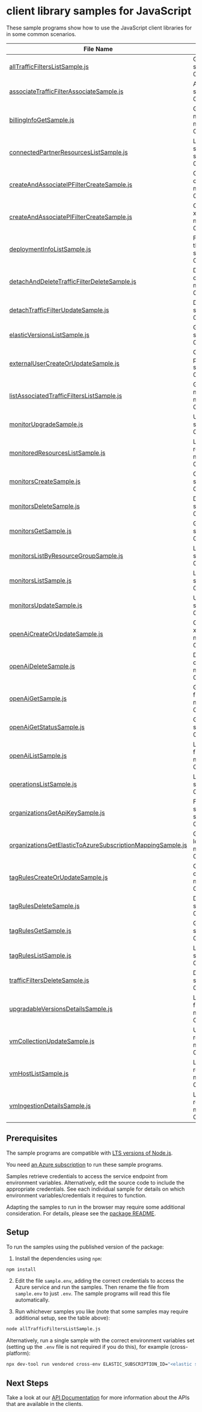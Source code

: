 # client library samples for JavaScript

These sample programs show how to use the JavaScript client libraries for in some common scenarios.

| **File Name**                                                                                                         | **Description**                                                                                                                                                                                                                                               |
| --------------------------------------------------------------------------------------------------------------------- | ------------------------------------------------------------------------------------------------------------------------------------------------------------------------------------------------------------------------------------------------------------- |
| [allTrafficFiltersListSample.js][alltrafficfilterslistsample]                                                         | Get the list of all traffic filters for the account. x-ms-original-file: specification/elastic/resource-manager/Microsoft.Elastic/stable/2024-03-01/examples/AllTrafficFilters_list.json                                                                      |
| [associateTrafficFilterAssociateSample.js][associatetrafficfilterassociatesample]                                     | Associate traffic filter for the given deployment. x-ms-original-file: specification/elastic/resource-manager/Microsoft.Elastic/stable/2024-03-01/examples/AssociateTrafficFilter_Update.json                                                                 |
| [billingInfoGetSample.js][billinginfogetsample]                                                                       | Get marketplace and organization info mapped to the given monitor. x-ms-original-file: specification/elastic/resource-manager/Microsoft.Elastic/stable/2024-03-01/examples/BillingInfo_Get.json                                                               |
| [connectedPartnerResourcesListSample.js][connectedpartnerresourceslistsample]                                         | List of all active deployments that are associated with the marketplace subscription linked to the given monitor. x-ms-original-file: specification/elastic/resource-manager/Microsoft.Elastic/stable/2024-03-01/examples/ConnectedPartnerResources_List.json |
| [createAndAssociateIPFilterCreateSample.js][createandassociateipfiltercreatesample]                                   | Create and Associate IP traffic filter for the given deployment. x-ms-original-file: specification/elastic/resource-manager/Microsoft.Elastic/stable/2024-03-01/examples/IPTrafficFilter_Create.json                                                          |
| [createAndAssociatePlFilterCreateSample.js][createandassociateplfiltercreatesample]                                   | Create and Associate private link traffic filter for the given deployment. x-ms-original-file: specification/elastic/resource-manager/Microsoft.Elastic/stable/2024-03-01/examples/PrivateLinkTrafficFilters_Create.json                                      |
| [deploymentInfoListSample.js][deploymentinfolistsample]                                                               | Fetch information regarding Elastic cloud deployment corresponding to the Elastic monitor resource. x-ms-original-file: specification/elastic/resource-manager/Microsoft.Elastic/stable/2024-03-01/examples/DeploymentInfo_List.json                          |
| [detachAndDeleteTrafficFilterDeleteSample.js][detachanddeletetrafficfilterdeletesample]                               | Detach and Delete traffic filter from the given deployment. x-ms-original-file: specification/elastic/resource-manager/Microsoft.Elastic/stable/2024-03-01/examples/DetachAndDeleteTrafficFilter_Delete.json                                                  |
| [detachTrafficFilterUpdateSample.js][detachtrafficfilterupdatesample]                                                 | Detach traffic filter for the given deployment. x-ms-original-file: specification/elastic/resource-manager/Microsoft.Elastic/stable/2024-03-01/examples/DetachTrafficFilters_Update.json                                                                      |
| [elasticVersionsListSample.js][elasticversionslistsample]                                                             | Get a list of available versions for a region. x-ms-original-file: specification/elastic/resource-manager/Microsoft.Elastic/stable/2024-03-01/examples/ElasticVersions_List.json                                                                              |
| [externalUserCreateOrUpdateSample.js][externalusercreateorupdatesample]                                               | Create User inside elastic deployment which are used by customers to perform operations on the elastic deployment x-ms-original-file: specification/elastic/resource-manager/Microsoft.Elastic/stable/2024-03-01/examples/ExternalUserInfo.json               |
| [listAssociatedTrafficFiltersListSample.js][listassociatedtrafficfilterslistsample]                                   | Get the list of all associated traffic filters for the given deployment. x-ms-original-file: specification/elastic/resource-manager/Microsoft.Elastic/stable/2024-03-01/examples/AssociatedFiltersForDeployment_list.json                                     |
| [monitorUpgradeSample.js][monitorupgradesample]                                                                       | Upgradable version for a monitor resource. x-ms-original-file: specification/elastic/resource-manager/Microsoft.Elastic/stable/2024-03-01/examples/Monitor_Upgrade.json                                                                                       |
| [monitoredResourcesListSample.js][monitoredresourceslistsample]                                                       | List the resources currently being monitored by the Elastic monitor resource. x-ms-original-file: specification/elastic/resource-manager/Microsoft.Elastic/stable/2024-03-01/examples/MonitoredResources_List.json                                            |
| [monitorsCreateSample.js][monitorscreatesample]                                                                       | Create a monitor resource. x-ms-original-file: specification/elastic/resource-manager/Microsoft.Elastic/stable/2024-03-01/examples/Monitors_Create.json                                                                                                       |
| [monitorsDeleteSample.js][monitorsdeletesample]                                                                       | Delete a monitor resource. x-ms-original-file: specification/elastic/resource-manager/Microsoft.Elastic/stable/2024-03-01/examples/Monitors_Delete.json                                                                                                       |
| [monitorsGetSample.js][monitorsgetsample]                                                                             | Get the properties of a specific monitor resource. x-ms-original-file: specification/elastic/resource-manager/Microsoft.Elastic/stable/2024-03-01/examples/Monitors_Get.json                                                                                  |
| [monitorsListByResourceGroupSample.js][monitorslistbyresourcegroupsample]                                             | List all monitors under the specified resource group. x-ms-original-file: specification/elastic/resource-manager/Microsoft.Elastic/stable/2024-03-01/examples/Monitors_ListByResourceGroup.json                                                               |
| [monitorsListSample.js][monitorslistsample]                                                                           | List all monitors under the specified subscription. x-ms-original-file: specification/elastic/resource-manager/Microsoft.Elastic/stable/2024-03-01/examples/Monitors_List.json                                                                                |
| [monitorsUpdateSample.js][monitorsupdatesample]                                                                       | Update a monitor resource. x-ms-original-file: specification/elastic/resource-manager/Microsoft.Elastic/stable/2024-03-01/examples/Monitors_Update.json                                                                                                       |
| [openAiCreateOrUpdateSample.js][openaicreateorupdatesample]                                                           | Create or update a OpenAI integration rule for a given monitor resource. x-ms-original-file: specification/elastic/resource-manager/Microsoft.Elastic/stable/2024-03-01/examples/OpenAI_CreateOrUpdate.json                                                   |
| [openAiDeleteSample.js][openaideletesample]                                                                           | Delete OpenAI integration rule for a given monitor resource. x-ms-original-file: specification/elastic/resource-manager/Microsoft.Elastic/stable/2024-03-01/examples/OpenAI_Delete.json                                                                       |
| [openAiGetSample.js][openaigetsample]                                                                                 | Get OpenAI integration rule for a given monitor resource. x-ms-original-file: specification/elastic/resource-manager/Microsoft.Elastic/stable/2024-03-01/examples/OpenAI_Get.json                                                                             |
| [openAiGetStatusSample.js][openaigetstatussample]                                                                     | Get OpenAI integration status for a given integration. x-ms-original-file: specification/elastic/resource-manager/Microsoft.Elastic/stable/2024-03-01/examples/OpenAI_GetStatus.json                                                                          |
| [openAiListSample.js][openailistsample]                                                                               | List OpenAI integration rule for a given monitor resource. x-ms-original-file: specification/elastic/resource-manager/Microsoft.Elastic/stable/2024-03-01/examples/OpenAI_List.json                                                                           |
| [operationsListSample.js][operationslistsample]                                                                       | List all operations provided by Microsoft.Elastic. x-ms-original-file: specification/elastic/resource-manager/Microsoft.Elastic/stable/2024-03-01/examples/Operations_List.json                                                                               |
| [organizationsGetApiKeySample.js][organizationsgetapikeysample]                                                       | Fetch User API Key from internal database, if it was generated and stored while creating the Elasticsearch Organization. x-ms-original-file: specification/elastic/resource-manager/Microsoft.Elastic/stable/2024-03-01/examples/Organizations_GetApiKey.json |
| [organizationsGetElasticToAzureSubscriptionMappingSample.js][organizationsgetelastictoazuresubscriptionmappingsample] | Get Elastic Organization To Azure Subscription Mapping details for the logged-in user. x-ms-original-file: specification/elastic/resource-manager/Microsoft.Elastic/stable/2024-03-01/examples/Organizations_GetElasticToAzureSubscriptionMapping.json        |
| [tagRulesCreateOrUpdateSample.js][tagrulescreateorupdatesample]                                                       | Create or update a tag rule set for a given monitor resource. x-ms-original-file: specification/elastic/resource-manager/Microsoft.Elastic/stable/2024-03-01/examples/TagRules_CreateOrUpdate.json                                                            |
| [tagRulesDeleteSample.js][tagrulesdeletesample]                                                                       | Delete a tag rule set for a given monitor resource. x-ms-original-file: specification/elastic/resource-manager/Microsoft.Elastic/stable/2024-03-01/examples/TagRules_Delete.json                                                                              |
| [tagRulesGetSample.js][tagrulesgetsample]                                                                             | Get a tag rule set for a given monitor resource. x-ms-original-file: specification/elastic/resource-manager/Microsoft.Elastic/stable/2024-03-01/examples/TagRules_Get.json                                                                                    |
| [tagRulesListSample.js][tagruleslistsample]                                                                           | List the tag rules for a given monitor resource. x-ms-original-file: specification/elastic/resource-manager/Microsoft.Elastic/stable/2024-03-01/examples/TagRules_List.json                                                                                   |
| [trafficFiltersDeleteSample.js][trafficfiltersdeletesample]                                                           | Delete traffic filter from the account. x-ms-original-file: specification/elastic/resource-manager/Microsoft.Elastic/stable/2024-03-01/examples/TrafficFilters_Delete.json                                                                                    |
| [upgradableVersionsDetailsSample.js][upgradableversionsdetailssample]                                                 | List of upgradable versions for a given monitor resource. x-ms-original-file: specification/elastic/resource-manager/Microsoft.Elastic/stable/2024-03-01/examples/UpgradableVersions_Details.json                                                             |
| [vmCollectionUpdateSample.js][vmcollectionupdatesample]                                                               | Update the vm details that will be monitored by the Elastic monitor resource. x-ms-original-file: specification/elastic/resource-manager/Microsoft.Elastic/stable/2024-03-01/examples/VMCollection_Update.json                                                |
| [vmHostListSample.js][vmhostlistsample]                                                                               | List the vm resources currently being monitored by the Elastic monitor resource. x-ms-original-file: specification/elastic/resource-manager/Microsoft.Elastic/stable/2024-03-01/examples/VMHost_List.json                                                     |
| [vmIngestionDetailsSample.js][vmingestiondetailssample]                                                               | List the vm ingestion details that will be monitored by the Elastic monitor resource. x-ms-original-file: specification/elastic/resource-manager/Microsoft.Elastic/stable/2024-03-01/examples/VMIngestion_Details.json                                        |

## Prerequisites

The sample programs are compatible with [LTS versions of Node.js](https://github.com/nodejs/release#release-schedule).

You need [an Azure subscription][freesub] to run these sample programs.

Samples retrieve credentials to access the service endpoint from environment variables. Alternatively, edit the source code to include the appropriate credentials. See each individual sample for details on which environment variables/credentials it requires to function.

Adapting the samples to run in the browser may require some additional consideration. For details, please see the [package README][package].

## Setup

To run the samples using the published version of the package:

1. Install the dependencies using `npm`:

```bash
npm install
```

2. Edit the file `sample.env`, adding the correct credentials to access the Azure service and run the samples. Then rename the file from `sample.env` to just `.env`. The sample programs will read this file automatically.

3. Run whichever samples you like (note that some samples may require additional setup, see the table above):

```bash
node allTrafficFiltersListSample.js
```

Alternatively, run a single sample with the correct environment variables set (setting up the `.env` file is not required if you do this), for example (cross-platform):

```bash
npx dev-tool run vendored cross-env ELASTIC_SUBSCRIPTION_ID="<elastic subscription id>" ELASTIC_RESOURCE_GROUP="<elastic resource group>" node allTrafficFiltersListSample.js
```

## Next Steps

Take a look at our [API Documentation][apiref] for more information about the APIs that are available in the clients.

[alltrafficfilterslistsample]: https://github.com/Azure/azure-sdk-for-js/blob/main/sdk/elastic/arm-elastic/samples/v1/javascript/allTrafficFiltersListSample.js
[associatetrafficfilterassociatesample]: https://github.com/Azure/azure-sdk-for-js/blob/main/sdk/elastic/arm-elastic/samples/v1/javascript/associateTrafficFilterAssociateSample.js
[billinginfogetsample]: https://github.com/Azure/azure-sdk-for-js/blob/main/sdk/elastic/arm-elastic/samples/v1/javascript/billingInfoGetSample.js
[connectedpartnerresourceslistsample]: https://github.com/Azure/azure-sdk-for-js/blob/main/sdk/elastic/arm-elastic/samples/v1/javascript/connectedPartnerResourcesListSample.js
[createandassociateipfiltercreatesample]: https://github.com/Azure/azure-sdk-for-js/blob/main/sdk/elastic/arm-elastic/samples/v1/javascript/createAndAssociateIPFilterCreateSample.js
[createandassociateplfiltercreatesample]: https://github.com/Azure/azure-sdk-for-js/blob/main/sdk/elastic/arm-elastic/samples/v1/javascript/createAndAssociatePlFilterCreateSample.js
[deploymentinfolistsample]: https://github.com/Azure/azure-sdk-for-js/blob/main/sdk/elastic/arm-elastic/samples/v1/javascript/deploymentInfoListSample.js
[detachanddeletetrafficfilterdeletesample]: https://github.com/Azure/azure-sdk-for-js/blob/main/sdk/elastic/arm-elastic/samples/v1/javascript/detachAndDeleteTrafficFilterDeleteSample.js
[detachtrafficfilterupdatesample]: https://github.com/Azure/azure-sdk-for-js/blob/main/sdk/elastic/arm-elastic/samples/v1/javascript/detachTrafficFilterUpdateSample.js
[elasticversionslistsample]: https://github.com/Azure/azure-sdk-for-js/blob/main/sdk/elastic/arm-elastic/samples/v1/javascript/elasticVersionsListSample.js
[externalusercreateorupdatesample]: https://github.com/Azure/azure-sdk-for-js/blob/main/sdk/elastic/arm-elastic/samples/v1/javascript/externalUserCreateOrUpdateSample.js
[listassociatedtrafficfilterslistsample]: https://github.com/Azure/azure-sdk-for-js/blob/main/sdk/elastic/arm-elastic/samples/v1/javascript/listAssociatedTrafficFiltersListSample.js
[monitorupgradesample]: https://github.com/Azure/azure-sdk-for-js/blob/main/sdk/elastic/arm-elastic/samples/v1/javascript/monitorUpgradeSample.js
[monitoredresourceslistsample]: https://github.com/Azure/azure-sdk-for-js/blob/main/sdk/elastic/arm-elastic/samples/v1/javascript/monitoredResourcesListSample.js
[monitorscreatesample]: https://github.com/Azure/azure-sdk-for-js/blob/main/sdk/elastic/arm-elastic/samples/v1/javascript/monitorsCreateSample.js
[monitorsdeletesample]: https://github.com/Azure/azure-sdk-for-js/blob/main/sdk/elastic/arm-elastic/samples/v1/javascript/monitorsDeleteSample.js
[monitorsgetsample]: https://github.com/Azure/azure-sdk-for-js/blob/main/sdk/elastic/arm-elastic/samples/v1/javascript/monitorsGetSample.js
[monitorslistbyresourcegroupsample]: https://github.com/Azure/azure-sdk-for-js/blob/main/sdk/elastic/arm-elastic/samples/v1/javascript/monitorsListByResourceGroupSample.js
[monitorslistsample]: https://github.com/Azure/azure-sdk-for-js/blob/main/sdk/elastic/arm-elastic/samples/v1/javascript/monitorsListSample.js
[monitorsupdatesample]: https://github.com/Azure/azure-sdk-for-js/blob/main/sdk/elastic/arm-elastic/samples/v1/javascript/monitorsUpdateSample.js
[openaicreateorupdatesample]: https://github.com/Azure/azure-sdk-for-js/blob/main/sdk/elastic/arm-elastic/samples/v1/javascript/openAiCreateOrUpdateSample.js
[openaideletesample]: https://github.com/Azure/azure-sdk-for-js/blob/main/sdk/elastic/arm-elastic/samples/v1/javascript/openAiDeleteSample.js
[openaigetsample]: https://github.com/Azure/azure-sdk-for-js/blob/main/sdk/elastic/arm-elastic/samples/v1/javascript/openAiGetSample.js
[openaigetstatussample]: https://github.com/Azure/azure-sdk-for-js/blob/main/sdk/elastic/arm-elastic/samples/v1/javascript/openAiGetStatusSample.js
[openailistsample]: https://github.com/Azure/azure-sdk-for-js/blob/main/sdk/elastic/arm-elastic/samples/v1/javascript/openAiListSample.js
[operationslistsample]: https://github.com/Azure/azure-sdk-for-js/blob/main/sdk/elastic/arm-elastic/samples/v1/javascript/operationsListSample.js
[organizationsgetapikeysample]: https://github.com/Azure/azure-sdk-for-js/blob/main/sdk/elastic/arm-elastic/samples/v1/javascript/organizationsGetApiKeySample.js
[organizationsgetelastictoazuresubscriptionmappingsample]: https://github.com/Azure/azure-sdk-for-js/blob/main/sdk/elastic/arm-elastic/samples/v1/javascript/organizationsGetElasticToAzureSubscriptionMappingSample.js
[tagrulescreateorupdatesample]: https://github.com/Azure/azure-sdk-for-js/blob/main/sdk/elastic/arm-elastic/samples/v1/javascript/tagRulesCreateOrUpdateSample.js
[tagrulesdeletesample]: https://github.com/Azure/azure-sdk-for-js/blob/main/sdk/elastic/arm-elastic/samples/v1/javascript/tagRulesDeleteSample.js
[tagrulesgetsample]: https://github.com/Azure/azure-sdk-for-js/blob/main/sdk/elastic/arm-elastic/samples/v1/javascript/tagRulesGetSample.js
[tagruleslistsample]: https://github.com/Azure/azure-sdk-for-js/blob/main/sdk/elastic/arm-elastic/samples/v1/javascript/tagRulesListSample.js
[trafficfiltersdeletesample]: https://github.com/Azure/azure-sdk-for-js/blob/main/sdk/elastic/arm-elastic/samples/v1/javascript/trafficFiltersDeleteSample.js
[upgradableversionsdetailssample]: https://github.com/Azure/azure-sdk-for-js/blob/main/sdk/elastic/arm-elastic/samples/v1/javascript/upgradableVersionsDetailsSample.js
[vmcollectionupdatesample]: https://github.com/Azure/azure-sdk-for-js/blob/main/sdk/elastic/arm-elastic/samples/v1/javascript/vmCollectionUpdateSample.js
[vmhostlistsample]: https://github.com/Azure/azure-sdk-for-js/blob/main/sdk/elastic/arm-elastic/samples/v1/javascript/vmHostListSample.js
[vmingestiondetailssample]: https://github.com/Azure/azure-sdk-for-js/blob/main/sdk/elastic/arm-elastic/samples/v1/javascript/vmIngestionDetailsSample.js
[apiref]: https://learn.microsoft.com/javascript/api/@azure/arm-elastic?view=azure-node-preview
[freesub]: https://azure.microsoft.com/free/
[package]: https://github.com/Azure/azure-sdk-for-js/tree/main/sdk/elastic/arm-elastic/README.md
